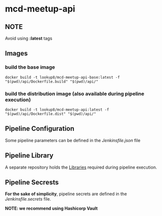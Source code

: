 # mcd-meetup-api

## NOTE

Avoid using **:latest** tags

## Images

### build the base image
```shell
docker build -t lookup8/mcd-meetup-api-base:latest -f "$(pwd)/api/Dockerfile.build" "$(pwd)/api/"
```

### build the distribution image (also available during pipeline execution)
```shell
docker build -t lookup8/mcd-meetup-api:latest -f "$(pwd)/api/Dockerfile.dist" "$(pwd)/api/"
```

## Pipeline Configuration

Some pipeline parameters can be defined in the *Jenkinsfile.json* file

## Pipeline Library

A separate repository holds the [Libraries](https://github.com/rguareschi/mcd-meetup-api-library.git) required during pipeline execution.

## Pipeline Secrests

**For the sake of simplicity**, pipeline secrets are defined in the *Jenkinsfile.secrets* file. 

**NOTE: we recommend using Hashicorp Vault**
